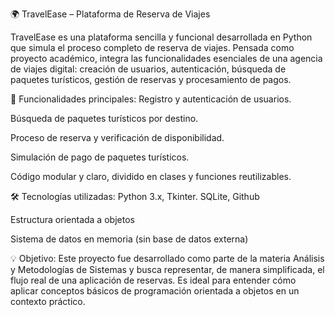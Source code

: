 🌍 TravelEase – Plataforma de Reserva de Viajes

TravelEase es una plataforma sencilla y funcional desarrollada en Python que simula el proceso completo de reserva de viajes. Pensada como proyecto académico, integra las funcionalidades esenciales de una agencia de viajes digital: creación de usuarios, autenticación, búsqueda de paquetes turísticos, gestión de reservas y procesamiento de pagos.

🚀 Funcionalidades principales:
Registro y autenticación de usuarios.

Búsqueda de paquetes turísticos por destino.

Proceso de reserva y verificación de disponibilidad.

Simulación de pago de paquetes turísticos.

Código modular y claro, dividido en clases y funciones reutilizables.

🛠 Tecnologías utilizadas:
Python 3.x,
Tkinter.
SQLite,
Github

Estructura orientada a objetos

Sistema de datos en memoria (sin base de datos externa)

💡 Objetivo:
Este proyecto fue desarrollado como parte de la materia Análisis y Metodologías de Sistemas y busca representar, de manera simplificada, el flujo real de una aplicación de reservas. Es ideal para entender cómo aplicar conceptos básicos de programación orientada a objetos en un contexto práctico.
